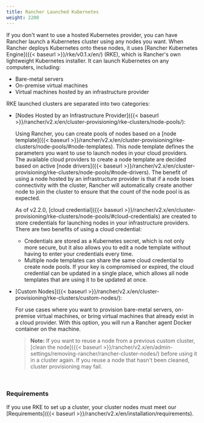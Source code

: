 ```yaml
---
title: Rancher Launched Kubernetes
weight: 2200
---
```


If you don't want to use a hosted Kubernetes provider, you can have Rancher launch a Kubernetes cluster using any nodes you want. When Rancher deploys Kubernetes onto these nodes, it uses [Rancher Kubernetes Engine]({{< baseurl >}}/rke/v0.1.x/en/) (RKE), which is Rancher's own lightweight Kubernetes installer. It can launch Kubernetes on any computers, including:

- Bare-metal servers
- On-premise virtual machines
- Virtual machines hosted by an infrastructure provider

RKE launched clusters are separated into two categories:

- [Nodes Hosted by an Infrastructure Provider]({{< baseurl >}}/rancher/v2.x/en/cluster-provisioning/rke-clusters/node-pools/):

    Using Rancher, you can create pools of nodes based on a [node template]({{< baseurl >}}/rancher/v2.x/en/cluster-provisioning/rke-clusters/node-pools/#node-templates). This node template defines the parameters you want to use to launch nodes in your cloud providers. The available cloud providers to create a node template are decided based on active [node drivers]({{< baseurl >}}/rancher/v2.x/en/cluster-provisioning/rke-clusters/node-pools/#node-drivers). The benefit of using a node hosted by an infrastructure provider is that if a node loses connectivity with the cluster, Rancher will automatically create another node to join the cluster to ensure that the count of the node pool is as expected.

    As of v2.2.0, [cloud credential]({{< baseurl >}}/rancher/v2.x/en/cluster-provisioning/rke-clusters/node-pools/#cloud-credentials) are created to store credentials for launching nodes in your infrastructure providers. There are two benefits of using a cloud credential:
    - Credentials are stored as a Kubernetes secret, which is not only more secure, but it also allows you to edit a node template without having to enter your credentials every time.
    - Multiple node templates can share the same cloud credential to create node pools. If your key is compromised or expired, the cloud credential can be updated in a single place, which allows all node templates that are using it to be updated at once. 

- [Custom Nodes]({{< baseurl >}}/rancher/v2.x/en/cluster-provisioning/rke-clusters/custom-nodes/):

    For use cases where you want to provision bare-metal servers, on-premise virtual machines, or bring virtual machines that already exist in a cloud provider. With this option, you will run a Rancher agent Docker container on the machine.

    >**Note:** If you want to reuse a node from a previous custom cluster, [clean the node]({{< baseurl >}}/rancher/v2.x/en/admin-settings/removing-rancher/rancher-cluster-nodes/) before using it in a cluster again. If you reuse a node that hasn't been cleaned, cluster provisioning may fail.

<br/>

### Requirements

If you use RKE to set up a cluster, your cluster nodes must meet our [Requirements]({{< baseurl >}}/rancher/v2.x/en/installation/requirements).
